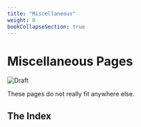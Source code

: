 ```yaml
---
title: "Miscellaneous"
weight: 0
bookCollapseSection: true
---
```


# Miscellaneous Pages

![Draft](https://img.shields.io/badge/status-draft-red)

These pages do not really fit anywhere else.

## The Index
